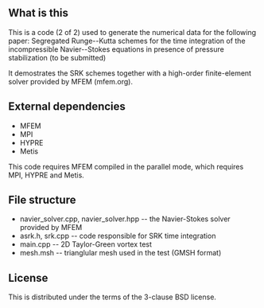 ## What is this

This is a code (2 of 2) used to generate the numerical data for the following paper:
  Segregated Runge--Kutta schemes for the time integration of the incompressible
  Navier--Stokes equations in presence of pressure stabilization
  (to be submitted)

It demostrates the SRK schemes together with a high-order finite-element solver
provided by MFEM (mfem.org).

## External dependencies

* MFEM
* MPI
* HYPRE
* Metis

This code requires MFEM compiled in the parallel mode, which requires MPI, HYPRE and Metis.

## File structure

* navier_solver.cpp, navier_solver.hpp -- the Navier-Stokes solver provided by MFEM
* asrk.h, srk.cpp -- code responsible for SRK time integration
* main.cpp -- 2D Taylor-Green vortex test
* mesh.msh -- trianglular mesh used in the test (GMSH format)

## License

This is distributed under the terms of the 3-clause BSD license.

